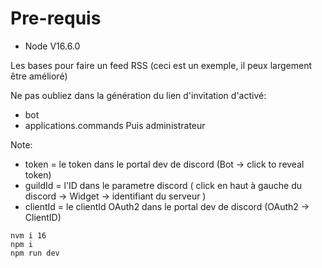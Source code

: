# Pre-requis
  - Node V16.6.0

Les bases pour faire un feed RSS (ceci est un exemple, il peux largement être amélioré)

Ne pas oubliez dans la génération du lien d'invitation d'activé:
  - bot
  - applications.commands
Puis administrateur

Note: 
  - token = le token dans le portal dev de discord (Bot -> click to reveal token)
  - guildId = l'ID dans le parametre discord ( click en haut à gauche du discord -> Widget -> identifiant du serveur )
  - clientId = le clientId OAuth2 dans le portal dev de discord (OAuth2 -> ClientID)

```
nvm i 16
npm i
npm run dev
```
